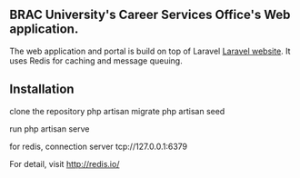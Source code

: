 ## BRAC University's Career Services Office's Web application.

The web application and portal is build on top of Laravel [Laravel website](http://laravel.com/docs).
It uses Redis for caching and message queuing.

## Installation
clone the repository
php artisan migrate
php artisan seed

run php artisan serve

for redis,
connection server tcp://127.0.0.1:6379

For detail, visit http://redis.io/


